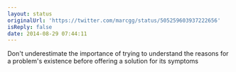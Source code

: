 ```yaml
---
layout: status
originalUrl: 'https://twitter.com/marcgg/status/505259603937222656'
isReply: false
date: 2014-08-29 07:44:11
---
```


Don't underestimate the importance of trying to understand the reasons for a problem's existence before offering a solution for its symptoms
